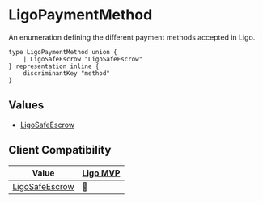 # LigoPaymentMethod
An enumeration defining the different payment methods accepted in Ligo.

```ipldsch
type LigoPaymentMethod union {
	| LigoSafeEscrow "LigoSafeEscrow"
} representation inline {
	discriminantKey "method"
}
```

## Values
- [LigoSafeEscrow](./LigoSafeEscrow)

## Client Compatibility
| Value                              | [Ligo MVP](../../Clients/Ligo%20MVP) |
| ---------------------------------- | --------------------------------------- |
| [LigoSafeEscrow](./LigoSafeEscrow) | 🚧                                      |
